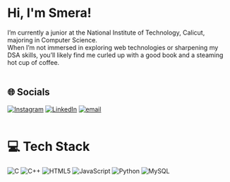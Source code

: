 # Hi, I'm Smera!

I’m currently a junior at the National Institute of Technology, Calicut, majoring in Computer Science.<br> 
When I’m not immersed in exploring web technologies or sharpening my DSA skills, you’ll likely find me curled up with a good book and a steaming hot cup of coffee.<br><br>


## 🌐 Socials
[![Instagram](https://img.shields.io/badge/Instagram-%23E4405F.svg?logo=Instagram&logoColor=white)](https://instagram.com/smera_xo) [![LinkedIn](https://img.shields.io/badge/LinkedIn-%230077B5.svg?logo=linkedin&logoColor=white)](www.linkedin.com/in/smera-renjithlal-525779278) [![email](https://img.shields.io/badge/Email-D14836?logo=gmail&logoColor=white)](mailto:smera.renjithlal@gmail.com) <br><br>

# 💻 Tech Stack
![C](https://img.shields.io/badge/c-%2300599C.svg?style=for-the-badge&logo=c&logoColor=white) ![C++](https://img.shields.io/badge/c++-%2300599C.svg?style=for-the-badge&logo=c%2B%2B&logoColor=white) ![HTML5](https://img.shields.io/badge/html5-%23E34F26.svg?style=for-the-badge&logo=html5&logoColor=white) ![JavaScript](https://img.shields.io/badge/javascript-%23323330.svg?style=for-the-badge&logo=javascript&logoColor=%23F7DF1E) ![Python](https://img.shields.io/badge/python-3670A0?style=for-the-badge&logo=python&logoColor=ffdd54) ![MySQL](https://img.shields.io/badge/mysql-4479A1.svg?style=for-the-badge&logo=mysql&logoColor=white)

